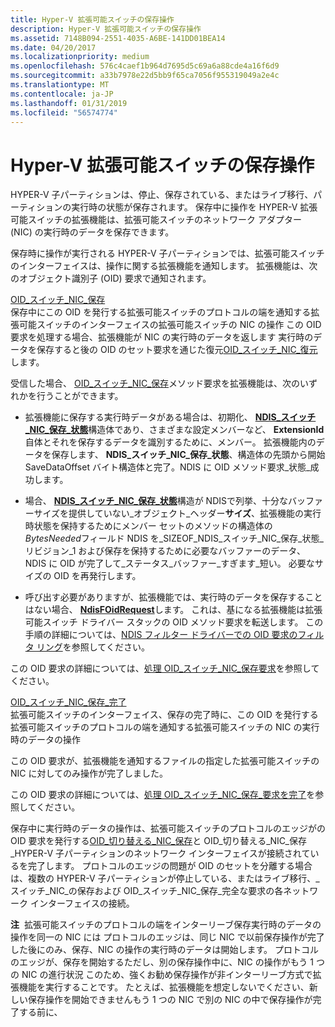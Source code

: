 ```yaml
---
title: Hyper-V 拡張可能スイッチの保存操作
description: Hyper-V 拡張可能スイッチの保存操作
ms.assetid: 7148B094-2551-4035-A6BE-141DD01BEA14
ms.date: 04/20/2017
ms.localizationpriority: medium
ms.openlocfilehash: 576c4caef1b964d7695d5c69a6a88cde4a16f6d9
ms.sourcegitcommit: a33b7978e22d5bb9f65ca7056f955319049a2e4c
ms.translationtype: MT
ms.contentlocale: ja-JP
ms.lasthandoff: 01/31/2019
ms.locfileid: "56574774"
---
```

# <a name="hyper-v-extensible-switch-save-operations"></a>Hyper-V 拡張可能スイッチの保存操作


HYPER-V 子パーティションは、停止、保存されている、またはライブ移行、パーティションの実行時の状態が保存されます。 保存中に操作を HYPER-V 拡張可能スイッチの拡張機能は、拡張可能スイッチのネットワーク アダプター (NIC) の実行時のデータを保存できます。

保存時に操作が実行される HYPER-V 子パーティションでは、拡張可能スイッチのインターフェイスは、操作に関する拡張機能を通知します。 拡張機能は、次のオブジェクト識別子 (OID) 要求で通知されます。

<a href="" id="oid-switch-nic-save"></a>[OID\_スイッチ\_NIC\_保存](https://msdn.microsoft.com/library/windows/hardware/hh598268)  
保存中にこの OID を発行する拡張可能スイッチのプロトコルの端を通知する拡張可能スイッチのインターフェイスの拡張可能スイッチの NIC の操作 この OID 要求を処理する場合、拡張機能が NIC の実行時のデータを返します 実行時のデータを保存すると後の OID のセット要求を通じた復元[OID\_スイッチ\_NIC\_復元](https://msdn.microsoft.com/library/windows/hardware/hh598267)します。

受信した場合、 [OID\_スイッチ\_NIC\_保存](https://msdn.microsoft.com/library/windows/hardware/hh598268)メソッド要求を拡張機能は、次のいずれかを行うことができます。

-   拡張機能に保存する実行時データがある場合は、初期化、 [ **NDIS\_スイッチ\_NIC\_保存\_状態**](https://msdn.microsoft.com/library/windows/hardware/hh598216)構造体であり、さまざまな設定メンバーなど、 **ExtensionId**自体とそれを保存するデータを識別するために、メンバー。 拡張機能内のデータを保存します、 **NDIS\_スイッチ\_NIC\_保存\_状態**、構造体の先頭から開始 SaveDataOffset バイト構造体と完了。NDIS に OID メソッド要求\_状態\_成功します。

-   場合、 [ **NDIS\_スイッチ\_NIC\_保存\_状態**](https://msdn.microsoft.com/library/windows/hardware/hh598216)構造が NDISで列挙、十分なバッファーサイズを提供していない\_オブジェクト\_ヘッダー**サイズ**、拡張機能の実行時状態を保持するためにメンバー セットのメソッドの構造体の*BytesNeeded*フィールド NDIS を\_SIZEOF\_NDIS\_スイッチ\_NIC\_保存\_状態\_リビジョン\_1 および保存を保持するために必要なバッファーのデータ、NDIS に OID が完了して\_ステータス\_バッファー\_すぎます\_短い。 必要なサイズの OID を再発行します。
-   呼び出す必要がありますが、拡張機能では、実行時のデータを保存することはない場合、 [ **NdisFOidRequest**](https://msdn.microsoft.com/library/windows/hardware/ff561830)します。 これは、基になる拡張機能は拡張可能スイッチ ドライバー スタックの OID メソッド要求を転送します。 この手順の詳細については、[NDIS フィルター ドライバーでの OID 要求のフィルタ リング](filtering-oid-requests-in-an-ndis-filter-driver.md)を参照してください。

この OID 要求の詳細については、[処理 OID\_スイッチ\_NIC\_保存要求](handling-the-oid-switch-nic-save-request.md)を参照してください。

<a href="" id="oid-switch-nic-save-complete"></a>[OID\_スイッチ\_NIC\_保存\_完了](https://msdn.microsoft.com/library/windows/hardware/hh598268)  
拡張可能スイッチのインターフェイス、保存の完了時に、この OID を発行する拡張可能スイッチのプロトコルの端を通知する拡張可能スイッチの NIC の実行時のデータの操作

この OID 要求が、拡張機能を通知するファイルの指定した拡張可能スイッチの NIC に対してのみ操作が完了しました。

この OID 要求の詳細については、[処理 OID\_スイッチ\_NIC\_保存\_要求を完了](handling-the-oid-switch-nic-save-complete-request.md)を参照してください。

保存中に実行時のデータの操作は、拡張可能スイッチのプロトコルのエッジがの OID 要求を発行する[OID\_切り替える\_NIC\_保存](https://msdn.microsoft.com/library/windows/hardware/hh598268)と OID\_切り替える\_NIC\_保存\_HYPER-V 子パーティションのネットワーク インターフェイスが接続されているを完了します。 プロトコルのエッジの問題が OID のセットを分離する場合は、複数の HYPER-V 子パーティションが停止している、またはライブ移行、\_スイッチ\_NIC\_の保存および OID\_スイッチ\_NIC\_保存\_完全な要求の各ネットワーク インターフェイスの接続。

**注**  拡張可能スイッチのプロトコルの端をインターリーブ保存実行時のデータの操作を同一の NIC には プロトコルのエッジは、同じ NIC で以前保存操作が完了した後にのみ、保存、NIC の操作の実行時のデータは開始します。 プロトコルのエッジが、保存を開始するただし、別の保存操作中に、NIC の操作がもう 1 つの NIC の進行状況 このため、強くお勧め保存操作が非インターリーブ方式で拡張機能を実行することです。 たとえば、拡張機能を想定しないでください、新しい保存操作を開始できませんもう 1 つの NIC で別の NIC の中で保存操作が完了する前に、

 

 

 





